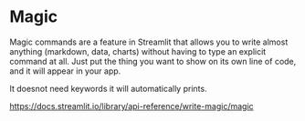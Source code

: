 # Magic

Magic commands are a feature in Streamlit that allows you to write almost anything (markdown, data, charts) without having to type an explicit command at all. Just put the thing you want to show on its own line of code, and it will appear in your app. 

It doesnot need keywords it will automatically prints. 

https://docs.streamlit.io/library/api-reference/write-magic/magic
